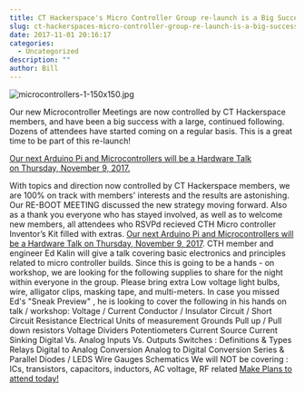 ```yaml
---
title: CT Hackerspace's Micro Controller Group re-launch is a Big Success!
slug: ct-hackerspaces-micro-controller-group-re-launch-is-a-big-success
date: 2017-11-01 20:16:17
categories:
  - Uncategorized
description: ""
author: Bill
---
```



![microcontrollers-1-150x150.jpg](/uploads/2017/10/microcontrollers-1-150x150.jpg)

Our new Microcontroller Meetings are now controlled by CT Hackerspace members, and have been a big success with a large, continued following. Dozens of attendees have started coming on a regular basis. This is a great time to be part of this re-launch!

[Our next Arduino Pi and Microcontrollers will be a Hardware Talk on Thursday, November 9, 2017.](https://www.meetup.com/CT-Hackerspace/events/244343952/)

With topics and direction now controlled by CT Hackerspace members, we are 100% on track with members' interests and the results are astonishing. Our RE-BOOT MEETING discussed the new strategy moving forward. Also as a thank you everyone who has stayed involved, as well as to welcome new members, all attendees who RSVPd recieved CTH Micro controller Inventor’s Kit filled with extras. [Our next Arduino Pi and Microcontrollers will be a Hardware Talk on Thursday, November 9, 2017](https://www.meetup.com/CT-Hackerspace/events/244343952/). CTH member and engineer Ed Kalin will give a talk covering basic electronics and principles related to micro controller builds. Since this is going to be a hands - on workshop, we are looking for the following supplies to share for the night within everyone in the group. Please bring extra Low voltage light bulbs, wire, alligator clips, masking tape, and multi-meters. In case you missed Ed's "Sneak Preview" , he is looking to cover the following in his hands on talk / workshop: Voltage / Current Conductor / Insulator Circuit / Short Circuit Resistance Electrical Units of measurement Grounds Pull up / Pull down resistors Voltage Dividers Potentiometers Current Source Current Sinking Digital Vs. Analog Inputs Vs. Outputs Switches : Definitions & Types Relays Digital to Analog Conversion Analog to Digital Conversion Series & Parallel Diodes / LEDS Wire Gauges Schematics We will NOT be covering : ICs, transistors, capacitors, inductors, AC voltage, RF related [Make Plans to attend today!](https://www.meetup.com/CT-Hackerspace/events/244343952/)
